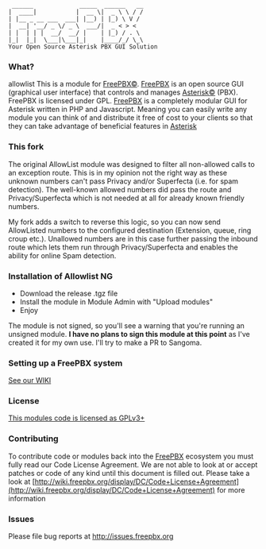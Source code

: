 ```
 ______             _____  ______   __
|  ____|           |  __ \|  _ \ \ / /
| |__ _ __ ___  ___| |__) | |_) \ V /
|  __| '__/ _ \/ _ \  ___/|  _ < > <
| |  | | |  __/  __/ |    | |_) / . \
|_|  |_|  \___|\___|_|    |____/_/ \_\
Your Open Source Asterisk PBX GUI Solution
```
### What?
allowlist
This is a module for [FreePBX©](http://www.freepbx.org/ "FreePBX Home Page"). [FreePBX](http://www.freepbx.org/ "FreePBX Home Page") is an open source GUI (graphical user interface) that controls and manages [Asterisk©](http://www.asterisk.org/ "Asterisk Home Page") (PBX). FreePBX is licensed under GPL.
[FreePBX](http://www.freepbx.org/ "FreePBX Home Page") is a completely modular GUI for Asterisk written in PHP and Javascript. Meaning you can easily write any module you can think of and distribute it free of cost to your clients so that they can take advantage of beneficial features in [Asterisk](http://www.asterisk.org/ "Asterisk Home Page")

### This fork
The original AllowList module was designed to filter all non-allowed calls to an exception route. This is in my opinion not the right way as these unknown numbers can't pass Privacy and/or Superfecta (i.e. for spam detection). The well-known allowed numbers did pass the route and Privacy/Superfecta which is not needed at all for already known friendly numbers.

My fork adds a switch to reverse this logic, so you can now send AllowListed numbers to the configured destination (Extension, queue, ring croup etc.). Unallowed numbers are in this case further passing the inbound route which lets them run through Privacy/Superfecta and enables the ability for online Spam detection.


### Installation of Allowlist NG
* Download the release .tgz file
* Install the module in Module Admin with "Upload modules"
* Enjoy

The module is not signed, so you'll see a warning that you're running an unsigned module.
**I have no plans to sign this module at this point** as I've created it for my own use. I'll try to make a PR to Sangoma.


### Setting up a FreePBX system
[See our WIKI](http://wiki.freepbx.org/display/FOP/Install+FreePBX)
### License
[This modules code is licensed as GPLv3+](http://www.gnu.org/licenses/gpl-3.0.txt)
### Contributing
To contribute code or modules back into the [FreePBX](http://www.freepbx.org/ "FreePBX Home Page") ecosystem you must fully read our Code License Agreement. We are not able to look at or accept patches or code of any kind until this document is filled out. Please take a look at [http://wiki.freepbx.org/display/DC/Code+License+Agreement](http://wiki.freepbx.org/display/DC/Code+License+Agreement) for more information
### Issues
Please file bug reports at http://issues.freepbx.org
